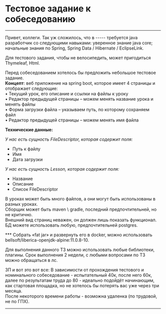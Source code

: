 # Тестовое задание к собеседованию

---

Привет, коллеги. Так уж сложилось, что в ----- требуется java разработчик со следующими навыками: уверенное знание java core; 
начальные знания по Spring, Spring Data / Hibernate / EclipseLink.</br>

Для тестового задания, чтобы не велосипедить, может пригодиться Thymeleaf, Html.</br>

Перед собеседованием хотелось бы предложить небольшое тестовое задание.</br>
**Концепт**:  веб приложение на spring boot, которое имеет 4 страницы и отображает следующие:</br>
•  Текущий урок, его описание и ссылки на файлы к уроку</br>
•  Редактор предыдущей страницы – можем менять название урока и менять файлы</br>
•  Форма загрузки файла – указываем путь, по которому сохраняем файл</br>
•  Редактор предыдущей страницы – можем менять имя файла</br>

**Технические данные:**</br>

*У нас есть сущность FileDescriptor, которая содержит поля:*
- Путь к файлу
- Имя
- Дата загрузки
  
*У нас есть сущность Lesson, которая содержит поля:*</br>
  
- Название
- Описание
- Список FileDescriptor</br>
  
В уроках может быть много файлов, а они могут быть использованы в разных уроках.</br>
Сборщик может быть maven \ gradle, последний предпочтительней, но не критично.</br>
Внешний вид страниц неважен, он должен лишь показать функционал. БД можете использовать любую, предпочтительней postgres.</br>

*** Собрать «fat jar» и развернуть его в docker, можно использовать  bellsoft/liberica-openjdk-alpine:11.0.8-10.</br>

Для выполнения данного ТЗ можно использовать любые библиотеки, плагины. Срок выполнения 2 недели, с любыми вопросами по ТЗ можно обращаться  в лс.</br>

ЗП и вот это вот все:
В зависимости от прохождения тестового и номинального собеседование - испытательный 40к, после него 60к, далее по результатам труда до 80 - идеально подойдёт начинающим, как стартовая площадка, но не хотелось бы потерять вас уже через три месяца.</br>
После некоторого времени работы - возможна удаленка (по трудовой, не по ГПХ).

---